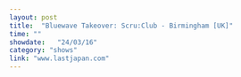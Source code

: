```yaml
---
layout: post
title:  "Bluewave Takeover: Scru:Club - Birmingham [UK]"
time: ""
showdate:   "24/03/16"
category: "shows"
link: "www.lastjapan.com"
---
```

